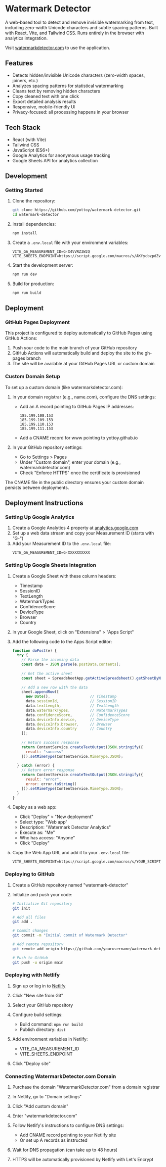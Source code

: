 # Watermark Detector

A web-based tool to detect and remove invisible watermarking from text, including zero-width Unicode characters and subtle spacing patterns. Built with React, Vite, and Tailwind CSS. Runs entirely in the browser with analytics integration.

Visit [watermarkdetector.com](https://watermarkdetector.com) to use the application.

## Features
- Detects hidden/invisible Unicode characters (zero-width spaces, joiners, etc.)
- Analyzes spacing patterns for statistical watermarking
- Cleans text by removing hidden characters
- Copy cleaned text with one click
- Export detailed analysis results
- Responsive, mobile-friendly UI
- Privacy-focused: all processing happens in your browser

## Tech Stack
- React (with Vite)
- Tailwind CSS
- JavaScript (ES6+)
- Google Analytics for anonymous usage tracking
- Google Sheets API for analytics collection

## Development

### Getting Started
1. Clone the repository:
   ```bash
   git clone https://github.com/yottoy/watermark-detector.git
   cd watermark-detector
   ```

2. Install dependencies:
   ```bash
   npm install
   ```

3. Create a `.env.local` file with your environment variables:
   ```
   VITE_GA_MEASUREMENT_ID=G-X4VVRZ3W2Q
   VITE_SHEETS_ENDPOINT=https://script.google.com/macros/s/AKfycbzpdZvbwmCRtHvTLNDWQxFpf2u7Vd1NR4hzGKrRbVJVaGFXj1lkyLEVkIpmguCNZIrO/exec
   ```

4. Start the development server:
   ```bash
   npm run dev
   ```

5. Build for production:
   ```bash
   npm run build
   ```

## Deployment

### GitHub Pages Deployment

This project is configured to deploy automatically to GitHub Pages using GitHub Actions:

1. Push your code to the main branch of your GitHub repository
2. GitHub Actions will automatically build and deploy the site to the gh-pages branch
3. The site will be available at your GitHub Pages URL or custom domain

### Custom Domain Setup

To set up a custom domain (like watermarkdetector.com):

1. In your domain registrar (e.g., name.com), configure the DNS settings:
   - Add an A record pointing to GitHub Pages IP addresses:
     ```
     185.199.108.153
     185.199.109.153
     185.199.110.153
     185.199.111.153
     ```
   - Add a CNAME record for www pointing to yottoy.github.io

2. In your GitHub repository settings:
   - Go to Settings > Pages
   - Under "Custom domain", enter your domain (e.g., watermarkdetector.com)
   - Check "Enforce HTTPS" once the certificate is provisioned

The CNAME file in the public directory ensures your custom domain persists between deployments.

## Deployment Instructions

### Setting Up Google Analytics

1. Create a Google Analytics 4 property at [analytics.google.com](https://analytics.google.com)
2. Set up a web data stream and copy your Measurement ID (starts with "G-")
3. Add your Measurement ID to the `.env.local` file:
   ```
   VITE_GA_MEASUREMENT_ID=G-XXXXXXXXXX
   ```

### Setting Up Google Sheets Integration

1. Create a Google Sheet with these column headers:
   - Timestamp
   - SessionID
   - TextLength
   - WatermarkTypes
   - ConfidenceScore
   - DeviceType
   - Browser
   - Country

2. In your Google Sheet, click on "Extensions" > "Apps Script"
3. Add the following code to the Apps Script editor:
   ```javascript
   function doPost(e) {
     try {
       // Parse the incoming data
       const data = JSON.parse(e.postData.contents);
       
       // Get the active sheet
       const sheet = SpreadsheetApp.getActiveSpreadsheet().getSheetByName("Sheet1");
       
       // Add a new row with the data
       sheet.appendRow([
         new Date(),                  // Timestamp
         data.sessionId,              // SessionID
         data.textLength,             // TextLength
         data.watermarkTypes,         // WatermarkTypes
         data.confidenceScore,        // ConfidenceScore
         data.deviceInfo.device,      // DeviceType
         data.deviceInfo.browser,     // Browser
         data.deviceInfo.country      // Country
       ]);
       
       // Return success response
       return ContentService.createTextOutput(JSON.stringify({
         result: "success"
       })).setMimeType(ContentService.MimeType.JSON);
       
     } catch (error) {
       // Return error response
       return ContentService.createTextOutput(JSON.stringify({
         result: "error",
         error: error.toString()
       })).setMimeType(ContentService.MimeType.JSON);
     }
   }
   ```

4. Deploy as a web app:
   - Click "Deploy" > "New deployment"
   - Select type: "Web app"
   - Description: "Watermark Detector Analytics"
   - Execute as: "Me"
   - Who has access: "Anyone"
   - Click "Deploy"

5. Copy the Web App URL and add it to your `.env.local` file:
   ```
   VITE_SHEETS_ENDPOINT=https://script.google.com/macros/s/YOUR_SCRIPT_ID/exec
   ```

### Deploying to GitHub

1. Create a GitHub repository named "watermark-detector"

2. Initialize and push your code:
   ```bash
   # Initialize Git repository
   git init
   
   # Add all files
   git add .
   
   # Commit changes
   git commit -m "Initial commit of Watermark Detector"
   
   # Add remote repository
   git remote add origin https://github.com/yourusername/watermark-detector.git
   
   # Push to GitHub
   git push -u origin main
   ```

### Deploying with Netlify

1. Sign up or log in to [Netlify](https://www.netlify.com/)

2. Click "New site from Git"

3. Select your GitHub repository

4. Configure build settings:
   - Build command: `npm run build`
   - Publish directory: `dist`

5. Add environment variables in Netlify:
   - VITE_GA_MEASUREMENT_ID
   - VITE_SHEETS_ENDPOINT

6. Click "Deploy site"

### Connecting WatermarkDetector.com Domain

1. Purchase the domain "WatermarkDetector.com" from a domain registrar

2. In Netlify, go to "Domain settings"

3. Click "Add custom domain"

4. Enter "watermarkdetector.com"

5. Follow Netlify's instructions to configure DNS settings:
   - Add CNAME record pointing to your Netlify site
   - Or set up A records as instructed

6. Wait for DNS propagation (can take up to 48 hours)

7. HTTPS will be automatically provisioned by Netlify with Let's Encrypt
